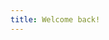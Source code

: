 ```yaml
---
title: Welcome back!
---
```


<p id="args"></p>
<script>
  const args = document.querySelector('#args');
  const currentURL = window.location.href;
  args.innerHTML = currentURL;
</script>
